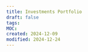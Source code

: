 ```yaml
---
title: Investments Portfolio
draft: false
tags: 
MOC: 
created: 2024-12-09
modified: 2024-12-24
---
```


